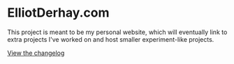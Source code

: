 # ElliotDerhay.com

This project is meant to be my personal website, which will eventually link to extra projects I've worked on and host smaller experiment-like projects.

[View the changelog](CHANGELOG.md)
